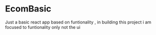 # EcomBasic
Just a basic react app based on funtionality , in building this project i am focused to funtionality only not the ui
